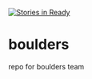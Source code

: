 [![Stories in Ready](https://badge.waffle.io/jmrich16/boulders.png?label=ready&title=Ready)](https://waffle.io/jmrich16/boulders)
# boulders
repo for boulders team

